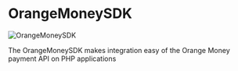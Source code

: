 # OrangeMoneySDK
![OrangeMoneySDK](https://github.com/mamadoumouctar/OrangeMoneySDK/actions/workflows/php.yml/badge.svg)

The OrangeMoneySDK makes integration easy of the Orange Money payment API on PHP applications


